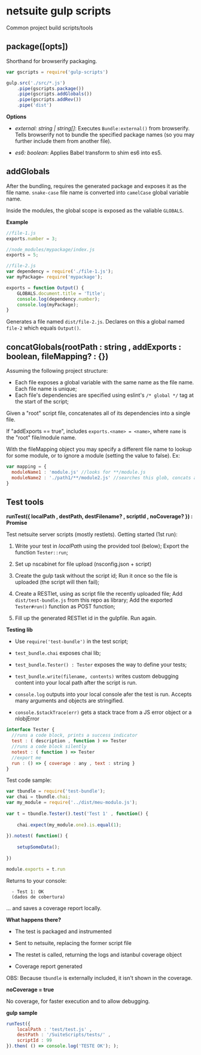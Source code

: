# netsuite gulp scripts

Common project build scripts/tools

package([opts])
---

Shorthand for browserify packaging.

```javascript
var gscripts = require('gulp-scripts')

gulp.src('./src/*.js')
    .pipe(gscripts.package())
    .pipe(gscripts.addGlobals())
    .pipe(gscripts.addRev())
    .pipe('dist')
```

**Options**

 - _external: string | string[]_: Executes `Bundle:external()` from browserify.
   Tells browserify not to bundle the specified package names (so you may further include them
   from another file).

- _es6: boolean_: Applies Babel transform to shim es6 into es5.

addGlobals
---

After the bundling, requires the generated package and exposes it as the file name.
`snake-case` file name is converted into `camelCase` global variable name.

Inside the modules, the global scope is exposed as the valiable `GLOBALS`.

**Example**

```javascript
//file-1.js
exports.number = 3;
```

```javascript
//node_modules/mypackage/index.js
exports = 5;
```

```javascript
//file-2.js
var dependency = require('./file-1.js');
var myPackage= require('mypackage');

exports = function Output() {
    GLOBALS.document.title = 'Title';
    console.log(dependency.number);
    console.log(myPackage);
}
```

Generates a file named `dist/file-2.js`. Declares on this a global named
`file-2` which equals `Output()`.


concatGlobals(rootPath : string , addExports : boolean, fileMapping? : {})
-------------------------------

Assuming the following project structure:

  - Each file exposes a global variable with the same name as the file name. Each file name is unique;
  - Each file's dependencies are specified using eslint's `/* global */` tag at the start of the script;

Given a "root" script file, concatenates all of its dependencies into a single file.

If "addExports == true", includes `exports.<name> = <name>`, where `name` is the "root" file/module name.

With the fileMapping object you may specify a different file name to lookup
for some module, or to ignore a module (setting the value to false). Ex:

```javascript
var mapping = {
  moduleName1 : 'module.js' //looks for **/module.js
  moduleName2 : './path1/**/module2.js' //searches this glob, concats all the files found
}
```

Test tools
---

**runTest({ localPath , destPath, destFilename? , scriptId , noCoverage? }) : Promise**

Test netsuite server scripts (mostly restlets). Getting started (1st run):
 
1. Write your test in _localPath_ using the provided tool (below); Export the function `Tester::run`;

2. Set up nscabinet for file upload (nsconfig.json + script)

3. Create the gulp task without the script id; Run it once so the file is uploaded (the script will
then fail);

4. Create a RESTlet, using as script file the recently uploaded file;
  Add `dist/test-bundle.js` from this repo as library;
  Add the exported `Tester#run()` function as POST function;

5. Fill up the generated RESTlet id in the gulpfile. Run again.
  
**Testing lib**

 -  Use `require('test-bundle')` in the test script;
 
 - `test_bundle.chai` exposes chai lib;
 
 - `test_bundle.Tester() : Tester` exposes the way to define your tests;
 
 - `test_bundle.write(filename, contents)` writes custom debugging content into your local
   path after the script is run.

 - `console.log` outputs into your local console afer the test is run. Accepts many arguments and objects are stringified.

 - `console.$stackTrace(err)` gets a stack trace from a JS error object or a nlobjError 
   
```javascript
interface Tester {
  //runs a code block, prints a success indicator
  test : ( description , function ) => Tester
  //runs a code block silently
  notest : ( function ) => Tester
  //export me
  run : () => { coverage : any , text : string }
}
```
 
Test code sample:
 
```javascript
var tbundle = require('test-bundle');
var chai = tbundle.chai;
var my_module = require('../dist/meu-modulo.js');
 
var t = tbundle.Tester().test('Test 1' , function() {
     
    chai.expect(my_module.one).is.equal(1);
     
}).notest( function() {
  
    setupSomeData();
     
})

module.exports = t.run
```
 
Returns to your console:
 
```
  - Test 1: OK
  (dados de cobertura)
```
... and saves a coverage report locally.

**What happens there?**

 - The test is packaged and instrumented
 
 - Sent to netsuite, replacing the former script file
 
 - The restet is called, returning the logs and istanbul coverage object
 
 - Coverage report generated
 
OBS: Because `tbundle` is externally included, it isn't shown in the coverage.


**noCoverage = true**

No coverage, for faster execution and to allow debugging.

**gulp sample**

```javascript
runTest({
    localPath : 'test/test.js' ,
    destPath : '/SuiteScripts/tests/' ,
    scriptId : 99
}).then( () => console.log('TESTE OK'); );
```